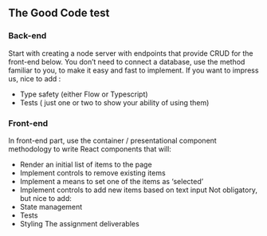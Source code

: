 ## The Good Code test

### Back-end
Start with creating a node server with endpoints that provide CRUD for the front-end below.
You don’t need to connect a database, use the method familiar to you, to make it easy and
fast to implement.
If you want to impress us, nice to add :
- Type safety (either Flow or Typescript)
- Tests ( just one or two to show your ability of using them)


### Front-end
In front-end part, use the container / presentational component methodology to write
React components that will:
- Render an initial list of items to the page
- Implement controls to remove existing items
- Implement a means to set one of the items as ‘selected’
- Implement controls to add new items based on text input
Not obligatory, but nice to add:
- State management
- Tests
- Styling
The assignment deliverables